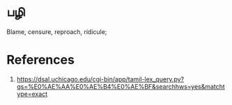 # பழி

Blame, censure, reproach, ridicule;

# References
1. https://dsal.uchicago.edu/cgi-bin/app/tamil-lex_query.py?qs=%E0%AE%AA%E0%AE%B4%E0%AE%BF&searchhws=yes&matchtype=exact

